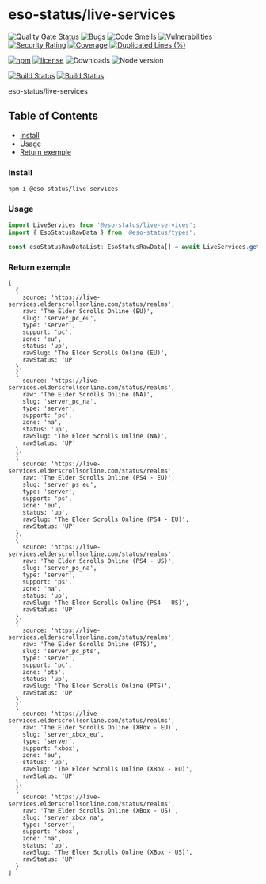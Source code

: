 # eso-status/live-services

[![Quality Gate Status](https://sonarcloud.io/api/project_badges/measure?project=eso-status_live-services&metric=alert_status)](https://sonarcloud.io/summary/new_code?id=eso-status_live-services)
[![Bugs](https://sonarcloud.io/api/project_badges/measure?project=eso-status_live-services&metric=bugs)](https://sonarcloud.io/summary/new_code?id=eso-status_live-services)
[![Code Smells](https://sonarcloud.io/api/project_badges/measure?project=eso-status_live-services&metric=code_smells)](https://sonarcloud.io/summary/new_code?id=eso-status_live-services)
[![Vulnerabilities](https://sonarcloud.io/api/project_badges/measure?project=eso-status_live-services&metric=vulnerabilities)](https://sonarcloud.io/summary/new_code?id=eso-status_live-services)
[![Security Rating](https://sonarcloud.io/api/project_badges/measure?project=eso-status_live-services&metric=security_rating)](https://sonarcloud.io/summary/new_code?id=eso-status_live-services)
[![Coverage](https://sonarcloud.io/api/project_badges/measure?project=eso-status_live-services&metric=coverage)](https://sonarcloud.io/summary/new_code?id=eso-status_live-services)
[![Duplicated Lines (%)](https://sonarcloud.io/api/project_badges/measure?project=eso-status_live-services&metric=duplicated_lines_density)](https://sonarcloud.io/summary/new_code?id=eso-status_live-services)

[![npm](https://img.shields.io/npm/v/@eso-status/live-services)](https://www.npmjs.com/package/@eso-status/live-services)
[![license](https://img.shields.io/npm/l/@eso-status/live-services)](https://github.com/eso-status/live-services/blob/master/LICENSE.md)
<img src="https://img.shields.io/npm/dt/@eso-status/live-services" alt="Downloads" />
<img src="https://img.shields.io/node/v/@eso-status/live-services" alt="Node version" />

[![Build Status](https://github.com/eso-status/live-services/workflows/CI/badge.svg)](https://github.com/eso-status/live-services/actions/workflows/CI.yaml)
[![Build Status](https://github.com/eso-status/live-services/workflows/CD/badge.svg)](https://github.com/eso-status/live-services/actions/workflows/CD.yaml)

eso-status/live-services

## Table of Contents
- [Install](#install)
- [Usage](#usage)
- [Return exemple](#return-exemple)

### Install
```shell
npm i @eso-status/live-services
```

### Usage
```javascript
import LiveServices from '@eso-status/live-services';
import { EsoStatusRawData } from '@eso-status/types';

const esoStatusRawDataList: EsoStatusRawData[] = await LiveServices.getData();
```
### Return exemple
```text
[
  {
    source: 'https://live-services.elderscrollsonline.com/status/realms',
    raw: 'The Elder Scrolls Online (EU)',
    slug: 'server_pc_eu',
    type: 'server',
    support: 'pc',
    zone: 'eu',
    status: 'up',
    rawSlug: 'The Elder Scrolls Online (EU)',
    rawStatus: 'UP'
  },
  {
    source: 'https://live-services.elderscrollsonline.com/status/realms',
    raw: 'The Elder Scrolls Online (NA)',
    slug: 'server_pc_na',
    type: 'server',
    support: 'pc',
    zone: 'na',
    status: 'up',
    rawSlug: 'The Elder Scrolls Online (NA)',
    rawStatus: 'UP'
  },
  {
    source: 'https://live-services.elderscrollsonline.com/status/realms',
    raw: 'The Elder Scrolls Online (PS4 - EU)',
    slug: 'server_ps_eu',
    type: 'server',
    support: 'ps',
    zone: 'eu',
    status: 'up',
    rawSlug: 'The Elder Scrolls Online (PS4 - EU)',
    rawStatus: 'UP'
  },
  {
    source: 'https://live-services.elderscrollsonline.com/status/realms',
    raw: 'The Elder Scrolls Online (PS4 - US)',
    slug: 'server_ps_na',
    type: 'server',
    support: 'ps',
    zone: 'na',
    status: 'up',
    rawSlug: 'The Elder Scrolls Online (PS4 - US)',
    rawStatus: 'UP'
  },
  {
    source: 'https://live-services.elderscrollsonline.com/status/realms',
    raw: 'The Elder Scrolls Online (PTS)',
    slug: 'server_pc_pts',
    type: 'server',
    support: 'pc',
    zone: 'pts',
    status: 'up',
    rawSlug: 'The Elder Scrolls Online (PTS)',
    rawStatus: 'UP'
  },
  {
    source: 'https://live-services.elderscrollsonline.com/status/realms',
    raw: 'The Elder Scrolls Online (XBox - EU)',
    slug: 'server_xbox_eu',
    type: 'server',
    support: 'xbox',
    zone: 'eu',
    status: 'up',
    rawSlug: 'The Elder Scrolls Online (XBox - EU)',
    rawStatus: 'UP'
  },
  {
    source: 'https://live-services.elderscrollsonline.com/status/realms',
    raw: 'The Elder Scrolls Online (XBox - US)',
    slug: 'server_xbox_na',
    type: 'server',
    support: 'xbox',
    zone: 'na',
    status: 'up',
    rawSlug: 'The Elder Scrolls Online (XBox - US)',
    rawStatus: 'UP'
  }
]
```

